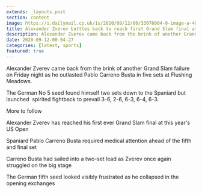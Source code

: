 ```yaml
---
extends: _layouts.post
section: content
image: https://i.dailymail.co.uk/1s/2020/09/12/00/33076004-0-image-a-40_1599867544808.jpg 
title: Alexander Zverev battles back to reach first Grand Slam final at US Open 
description: Alexander Zverev came back from the brink of another Grand Slam failure on Friday night as he outlasted Pablo Carreno Busta in five sets at Flushing Meadows. 
date: 2020-09-12-00-54-27 
categories: [latest, sports] 
featured: true 
--- 
```

Alexander Zverev came back from the brink of another Grand Slam failure on Friday night as he outlasted Pablo Carreno Busta in five sets at Flushing Meadows.

The German No 5 seed found himself two sets down to the Spaniard but launched  spirited fightback to prevail 3-6, 2-6, 6-3, 6-4, 6-3.

More to follow 

Alexander Zverev has reached his first ever Grand Slam final at this year's US Open

Spaniard Pablo Carreno Busta required medical attention ahead of the fifth and final set

Carreno Busta had sailed into a two-set lead as Zverev once again struggled on the big stage

The German fifth seed looked visibly frustrated as he collapsed in the opening exchanges

